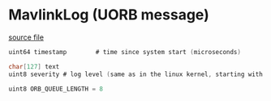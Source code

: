 # MavlinkLog (UORB message)



[source file](https://github.com/PX4/PX4-Autopilot/blob/release/1.15/msg/MavlinkLog.msg)

```c
uint64 timestamp		# time since system start (microseconds)

char[127] text
uint8 severity # log level (same as in the linux kernel, starting with 0)

uint8 ORB_QUEUE_LENGTH = 8

```
